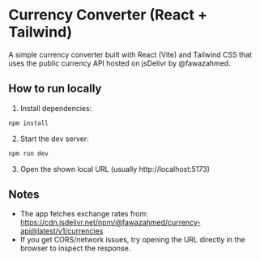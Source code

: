 # Currency Converter (React + Tailwind)

A simple currency converter built with React (Vite) and Tailwind CSS that uses the public currency API hosted on jsDelivr by @fawazahmed.

## How to run locally

1. Install dependencies:
```bash
npm install
```

2. Start the dev server:
```bash
npm run dev
```

3. Open the shown local URL (usually http://localhost:5173)

## Notes

- The app fetches exchange rates from:
  https://cdn.jsdelivr.net/npm/@fawazahmed/currency-api@latest/v1/currencies
- If you get CORS/network issues, try opening the URL directly in the browser to inspect the response.
